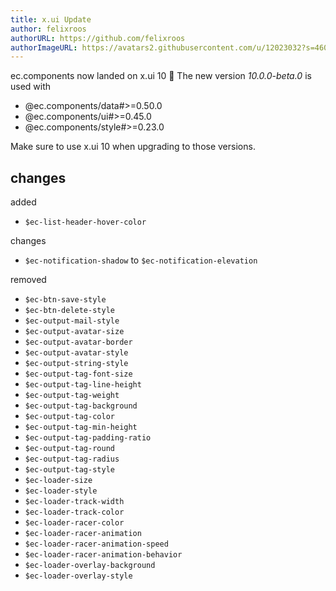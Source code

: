 ```yaml
---
title: x.ui Update
author: felixroos
authorURL: https://github.com/felixroos
authorImageURL: https://avatars2.githubusercontent.com/u/12023032?s=460&v=4
---
```


ec.components now landed on x.ui 10 🛬
The new version _10.0.0-beta.0_ is used with

- @ec.components/data#>=0.50.0
- @ec.components/ui#>=0.45.0
- @ec.components/style#>=0.23.0

Make sure to use x.ui 10 when upgrading to those versions.

## changes

added

- `$ec-list-header-hover-color`

changes

- `$ec-notification-shadow` to `$ec-notification-elevation`

removed

- `$ec-btn-save-style`
- `$ec-btn-delete-style`
- `$ec-output-mail-style`
- `$ec-output-avatar-size`
- `$ec-output-avatar-border`
- `$ec-output-avatar-style`
- `$ec-output-string-style`
- `$ec-output-tag-font-size`
- `$ec-output-tag-line-height`
- `$ec-output-tag-weight`
- `$ec-output-tag-background`
- `$ec-output-tag-color`
- `$ec-output-tag-min-height`
- `$ec-output-tag-padding-ratio`
- `$ec-output-tag-round`
- `$ec-output-tag-radius`
- `$ec-output-tag-style`
- `$ec-loader-size`
- `$ec-loader-style`
- `$ec-loader-track-width`
- `$ec-loader-track-color`
- `$ec-loader-racer-color`
- `$ec-loader-racer-animation`
- `$ec-loader-racer-animation-speed`
- `$ec-loader-racer-animation-behavior`
- `$ec-loader-overlay-background`
- `$ec-loader-overlay-style`